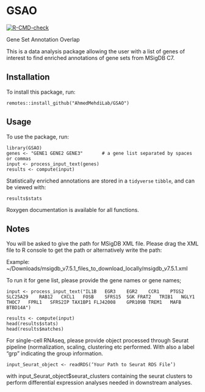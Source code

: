 # GSAO
<!-- badges: start -->
[![R-CMD-check](https://github.com/AhmedMehdiLab/GSAO/workflows/R-CMD-check/badge.svg)](https://github.com/AhmedMehdiLab/GSAO/actions)
<!-- badges: end -->

Gene Set Annotation Overlap

This is a data analysis package allowing the user with a list of genes of interest to find enriched annotations of gene sets from MSigDB C7.

## Installation
To install this package, run:

```
remotes::install_github("AhmedMehdiLab/GSAO")
```

## Usage
To use the package, run:

```
library(GSAO)
genes <- "GENE1 GENE2 GENE3"       # a gene list separated by spaces or commas
input <- process_input_text(genes) 
results <- compute(input)
```

Statistically enriched annotations are stored in a `tidyverse` `tibble`, and can be viewed with:

```
results$stats
```

Roxygen documentation is available for all functions.

## Notes
You will be asked to give the path for MSigDB XML file. Please drag the XML file to R console to get the path or alternatively write the path:

Example:
~/Downloads/msigdb_v7.5.1_files_to_download_locally/msigdb_v7.5.1.xml

To run it for gene list, please provide the gene names or gene names;

```
input <- process_input_text("IL1B	EGR3	EGR2	CCR1	PTGS2	SLC25A29	RAB12	CXCL1	FOSB	SFRS15	SGK	FRAT2	TRIB1	NGLY1	THOC7	FPRL1	SFRS2IP	TAX1BP1	FLJ42008	GPR109B	TREM1	MAFB	BTBD14A")

results <- compute(input)
head(results$stats)
head(results$matches)
```

For single-cell RNAseq, please provide object processed through Seurat pipeline (normalization, scaling, clustering etc performed. With also a label “grp” indicating the group information.

```
input_Seurat_object <- readRDS(‘Your Path to Seurat RDS File’)
```

with input_Seurat_object$seurat_clusters containing the seurat clusters to perform differential expression analyses needed in downstream analyses.
